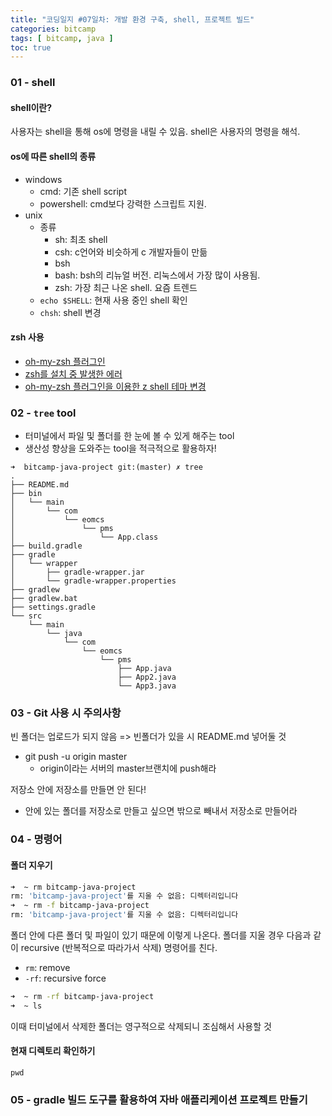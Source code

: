 ```yaml
---
title: "코딩일지 #07일차: 개발 환경 구축, shell, 프로젝트 빌드"
categories: bitcamp
tags: [ bitcamp, java ]
toc: true
---
```


### 01 - shell

#### shell이란?
사용자는 shell을 통해 os에 명령을 내릴 수 있음. shell은 사용자의 명령을 해석. 

#### os에 따른 shell의 종류
- windows
  - cmd: 기존 shell script
  - powershell: cmd보다 강력한 스크립트 지원. 
- unix
  - 종류
    - sh: 최초 shell
    - csh: c언어와 비슷하게 c 개발자들이 만듦
    - bsh
    - bash: bsh의 리뉴얼 버전. 리눅스에서 가장 많이 사용됨. 
    - zsh: 가장 최근 나온 shell. 요즘 트렌드
  - `echo $SHELL`: 현재 사용 중인 shell 확인
  - `chsh`: shell 변경

#### zsh 사용
- [oh-my-zsh 플러그인](https://github.com/ohmyzsh/ohmyzsh)
- [zsh를 설치 중 발생한 에러](https://hayeon17kim.github.io/error/2020/07/21/error-zsh-install-pam-authentication)
- [oh-my-zsh 플러그인을 이용한 z shell 테마 변경](https://hayeon17kim.github.io/linux/2020/07/21/ohmyzsh-theme)


### 02 - `tree` tool
- 터미널에서 파일 및 폴더를 한 눈에 볼 수 있게 해주는 tool
- 생산성 향상을 도와주는 tool을 적극적으로 활용하자!

```console
➜  bitcamp-java-project git:(master) ✗ tree
.
├── README.md
├── bin
│   └── main
│       └── com
│           └── eomcs
│               └── pms
│                   └── App.class
├── build.gradle
├── gradle
│   └── wrapper
│       ├── gradle-wrapper.jar
│       └── gradle-wrapper.properties
├── gradlew
├── gradlew.bat
├── settings.gradle
└── src
    └── main
        └── java
            └── com
                └── eomcs
                    └── pms
                        ├── App.java
                        ├── App2.java
                        └── App3.java

```

### 03 - Git 사용 시 주의사항
빈 폴더는 업로드가 되지 않음 => 빈폴더가 있을 시 README.md 넣어둘 것
- git push -u origin master
  - origin이라는 서버의 master브랜치에 push해라

저장소 안에 저장소를 만들면 안 된다!
- 안에 있는 폴더를 저장소로 만들고 싶으면 밖으로 빼내서 저장소로 만들어라

### 04 - 명령어
#### 폴더 지우기
```zsh
➜  ~ rm bitcamp-java-project
rm: 'bitcamp-java-project'를 지울 수 없음: 디렉터리입니다
➜  ~ rm -f bitcamp-java-project
rm: 'bitcamp-java-project'를 지울 수 없음: 디렉터리입니다
```
폴더 안에 다른 폴더 및 파일이 있기 때문에 이렇게 나온다.
폴더를 지울 경우 다음과 같이 recursive (반복적으로 따라가서 삭제) 명령어를 친다.
- `rm`: remove
- `-rf`: recursive force

```zsh
➜  ~ rm -rf bitcamp-java-project
➜  ~ ls
```
이때 터미널에서 삭제한 폴더는 영구적으로 삭제되니 조심해서 사용할 것

#### 현재 디렉토리 확인하기

`pwd`

### 05 - gradle 빌드 도구를 활용하여 자바 애플리케이션 프로젝트 만들기

